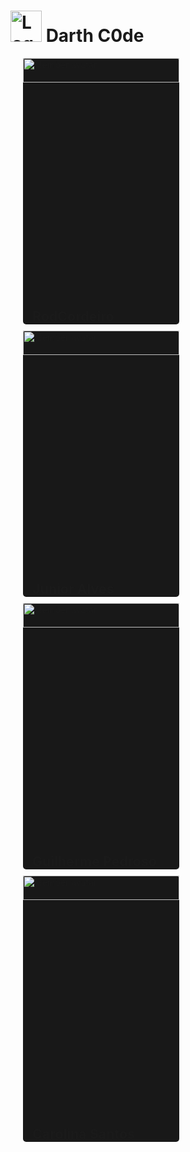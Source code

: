 # <img src="https://rodcordeiro.github.io/shares/img/stormtroopocat.png" width="50" height="50" alt="Logo"/> Darth C0de

<div style="width:60%;max-width:250px;min-width:150px;background: #181818;border-radius:5px;margin: 10px 20px;">
<img src='https://github.com/rodcordeiro.png' alt='Member avatar' width='100%' height='10%' style="" loading="lazy"/>
<h3 style="
margin: 10px 15px;
font-size: 16pt;
">
    RodCordeiro
</h3>
</div>

<div style="width:60%;max-width:250px;min-width:150px;background: #181818;border-radius:5px;margin: 10px 20px;">
<img src='https://github.com/JuniorAlvess.png' alt='Member avatar' width='100%' height='10%' style="" loading="lazy"/>
<h3 style="
margin: 10px 15px;
font-size: 16pt;
">
    Junior Alves
</h3>
</div>
<div style="width:60%;max-width:250px;min-width:150px;background: #181818;border-radius:5px;margin: 10px 20px;">
<img src='https://github.com/pedrosogui.png' alt='Member avatar' width='100%' height='10%' style="" loading="lazy"/>
<h3 style="
margin: 10px 15px;
font-size: 16pt;
">
    Guilherme Pedroso
</h3>
</div>
<div style="width:60%;max-width:250px;min-width:150px;background: #181818;border-radius:5px;margin: 10px 20px;">
<img src='https://github.com/Carolina-nico.png' alt='Member avatar' width='100%' height='10%' style="" loading="lazy"/>
<h3 style="
margin: 10px 15px;
font-size: 16pt;
">
    Carolina Santos
</h3>
</div>
